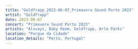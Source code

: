 ```yaml
---
title: "Goldfrapp_2023-06-07_Primavera Sound Porto 2023"
artist: "Goldfrapp"
date: 2023-06-07
concert: "Primavera Sound Porto 2023"
artists: "Alvvays, Baby Keem, Goldfrapp, Arlo Parks"
location: "Parque da Cidade"
location_details: "Porto, Portugal"
---
```

